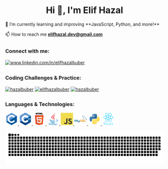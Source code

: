 <h1 align="center">Hi 👋, I'm Elif Hazal</h1>
 🌱 I’m currently learning and improving **JavaScript, Python, and more!**
 
  📫 How to reach me **elifhazal.dev@gmail.com**

## <h3 align="left">Connect with me:</h3>
<p align="left">
<a href="https://www.linkedin.com/in/elifhazalbuber/" target="blank"><img align="center" src="https://raw.githubusercontent.com/rahuldkjain/github-profile-readme-generator/master/src/images/icons/Social/linked-in-alt.svg" alt="www.linkedin.com/in/elifhazalbuber" height="30" width="40" /></a>


## <h3 algin="left">Coding Challenges & Practice:</h3>
<a href="https://www.codewars.com/users/hazalbuber" target="blank"><img align="center" src="https://www.svgrepo.com/show/305890/codewars.svg" alt="hazalbuber" height="30" width="40" /></a>
<a href="https://www.hackerrank.com/elifhazalbuber" target="blank"><img align="center" src="https://raw.githubusercontent.com/rahuldkjain/github-profile-readme-generator/master/src/images/icons/Social/hackerrank.svg" alt="elifhazalbuber" height="30" width="40" /></a>
<a href="https://www.leetcode.com/hazalbuber" target="blank"><img align="center" src="https://raw.githubusercontent.com/rahuldkjain/github-profile-readme-generator/master/src/images/icons/Social/leet-code.svg" alt="hazalbuber" height="30" width="40" /></a>
</p>


## <h3 align="left">Languages & Technologies:</h3>
<p align="left"> <a href="https://www.cprogramming.com/" target="_blank" rel="noreferrer"> <img src="https://raw.githubusercontent.com/devicons/devicon/master/icons/c/c-original.svg" alt="c" width="40" height="40"/> </a> <a href="https://www.w3schools.com/cpp/" target="_blank" rel="noreferrer"> <img src="https://raw.githubusercontent.com/devicons/devicon/master/icons/cplusplus/cplusplus-original.svg" alt="cplusplus" width="40" height="40"/> </a>  
<a href="https://www.w3.org/html/" target="_blank" rel="noreferrer"> <img src="https://raw.githubusercontent.com/devicons/devicon/master/icons/html5/html5-original-wordmark.svg" alt="html5" width="40" height="40"/> </a> <a href="https://www.java.com" target="_blank" rel="noreferrer"> <img src="https://raw.githubusercontent.com/devicons/devicon/master/icons/java/java-original.svg" alt="java" width="40" height="40"/> </a> <a href="https://developer.mozilla.org/en-US/docs/Web/JavaScript" target="_blank" rel="noreferrer"> <img src="https://raw.githubusercontent.com/devicons/devicon/master/icons/javascript/javascript-original.svg" alt="javascript" width="40" height="40"/> </a> <a href="https://www.mysql.com/" target="_blank" rel="noreferrer"> <img src="https://raw.githubusercontent.com/devicons/devicon/master/icons/mysql/mysql-original-wordmark.svg" alt="mysql" width="40" height="40"/> </a> <a href="https://www.python.org" target="_blank" rel="noreferrer"> <img src="https://raw.githubusercontent.com/devicons/devicon/master/icons/python/python-original.svg" alt="python" width="40" height="40"/> </a> <a href="https://reactjs.org/" target="_blank" rel="noreferrer"> <img src="https://raw.githubusercontent.com/devicons/devicon/master/icons/react/react-original-wordmark.svg" alt="react" width="40" height="40"/> </a> </p>


<div align="center">

 ![snake gif](https://github.com/hazalbuber/hazalbuber/blob/output/github-snake-dark.svg)
 
</div>


